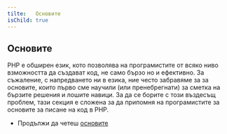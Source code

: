```yaml
---
tilte:   Основите
isChild: true
---
```


## Основите

PHP е обширен език, кото позволява на програмистите от всяко ниво взможността да създават код, не само бързо но и ефективно.
За съжаление, с напредването ни в езика, ние често забравяме за за основите, които първо сме научили (или пренебрегнати) за
сметка на бързите решения и лошите навици. За да се борите с този въздесъщ проблем, тази секция е сложена за да припомня
на програмистите за основите за писане на код в PHP.

* Продължи да четеш [основите](/pages/The-Basics.html)
